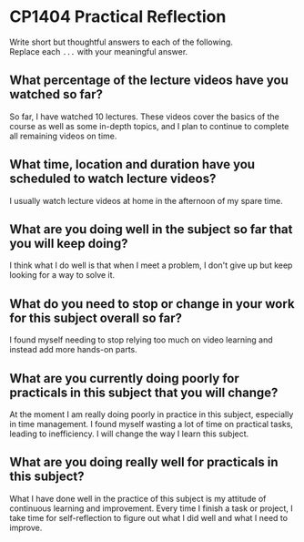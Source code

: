 
# CP1404 Practical Reflection

Write short but thoughtful answers to each of the following.  
Replace each `...` with your meaningful answer.

## What percentage of the lecture videos have you watched so far?

So far, I have watched 10 lectures. These videos cover the basics of the course 
as well as some in-depth topics, and I 
plan to continue to complete all remaining videos on time.

## What time, location and duration have you scheduled to watch lecture videos?

I usually watch lecture videos at home in the afternoon of my spare time.

## What are you doing well in the subject so far that you will keep doing?

I think what I do well is that when I meet a problem,
I don't give up but keep looking for a way to solve it.

## What do you need to stop or change in your work for this subject overall so far?

I found myself needing to stop relying too much on video learning 
and instead add more hands-on parts.

## What are you currently doing poorly for practicals in this subject that you will change?

At the moment I am really doing poorly in practice in this subject, especially in time management. 
I found myself wasting a lot of time on practical tasks, leading to inefficiency. 
I will change the way I learn this subject.

## What are you doing really well for practicals in this subject?

What I have done well in the practice of this subject is my attitude 
of continuous learning and improvement. Every time I finish a task or project, 
I take time for self-reflection to figure out what I did well and what I need to improve.
